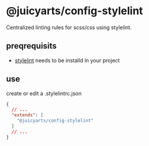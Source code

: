 # @juicyarts/config-stylelint

Centralized linting rules for scss/css using stylelint.

## preqrequisits

- [stylelint](https://stylelint.io/) needs to be installd in your project

## use

create or edit a .stylelintrc.json

```json
{
  // ...
  "extends": [
    "@juicyarts/config-stylelint"
  ]
  // ...
}
```
